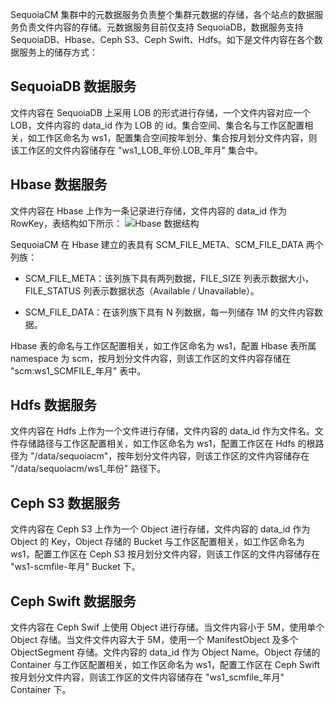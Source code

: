 SequoiaCM 集群中的元数据服务负责整个集群元数据的存储，各个站点的数据服务负责文件内容的存储。元数据服务目前仅支持 SequoiaDB，数据服务支持 SequoiaDB、Hbase、Ceph S3、Ceph Swift、Hdfs。如下是文件内容在各个数据服务上的储存方式：

## SequoiaDB 数据服务 ##

文件内容在 SequoiaDB 上采用 LOB 的形式进行存储，一个文件内容对应一个 LOB，文件内容的 data_id 作为 LOB 的 id。集合空间、集合名与工作区配置相关，如工作区命名为 ws1，配置集合空间按年划分、集合按月划分文件内容，则该工作区的文件内容储存在 "ws1_LOB_年份.LOB_年月" 集合中。

## Hbase 数据服务 ##

文件内容在 Hbase 上作为一条记录进行存储，文件内容的 data_id 作为 RowKey，表结构如下所示：
![Hbase 数据结构][data_storage_hbase]

SequoiaCM 在 Hbase 建立的表具有 SCM_FILE_META、SCM_FILE_DATA 两个列族：

- SCM_FILE_META：该列族下具有两列数据，FILE_SIZE 列表示数据大小，FILE_STATUS 列表示数据状态（Available / Unavailable）。

- SCM_FILE_DATA：在该列族下具有 N 列数据，每一列储存 1M 的文件内容数据。

Hbase 表的命名与工作区配置相关，如工作区命名为 ws1，配置 Hbase 表所属 namespace 为 scm，按月划分文件内容，则该工作区的文件内容存储在 "scm:ws1_SCMFILE_年月" 表中。

## Hdfs 数据服务 ##

文件内容在 Hdfs 上作为一个文件进行存储，文件内容的 data_id 作为文件名。文件存储路径与工作区配置相关，如工作区命名为 ws1，配置工作区在 Hdfs 的根路径为 "/data/sequoiacm"，按年划分文件内容，则该工作区的文件内容储存在 "/data/sequoiacm/ws1_年份" 路径下。

## Ceph S3 数据服务 ##

文件内容在 Ceph S3 上作为一个 Object 进行存储，文件内容的 data_id 作为 Object 的 Key，Object 存储的 Bucket 与工作区配置相关，如工作区命名为 ws1，配置工作区在 Ceph S3 按月划分文件内容，则该工作区的文件内容储存在 "ws1-scmfile-年月" Bucket 下。

## Ceph Swift 数据服务 ##

文件内容在 Ceph Swif 上使用 Object 进行存储。当文件内容小于 5M，使用单个 Object 存储。当文件文件内容大于 5M，使用一个 ManifestObject 及多个 ObjectSegment 存储。文件内容的 data_id 作为 Object Name。Object 存储的 Container 与工作区配置相关，如工作区命名为 ws1，配置工作区在 Ceph Swift 按月划分文件内容，则该工作区的文件内容储存在 "ws1_scmfile_年月" Container 下。
 
[data_storage_hbase]:Architecture/data_storage_hbase.png





